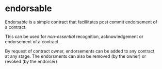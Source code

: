 
# endorsable

Endorsable is a simple contract that facillitates post commit endorsement of a contract.

This can be used for _non-essential_ recognition, acknowledgement or endorsement of a contract.

By request of contract owner, endorsements can be added to any contract at any stage.
The endorsments can also be removed (by the owner) or revoked (by the endorser)
